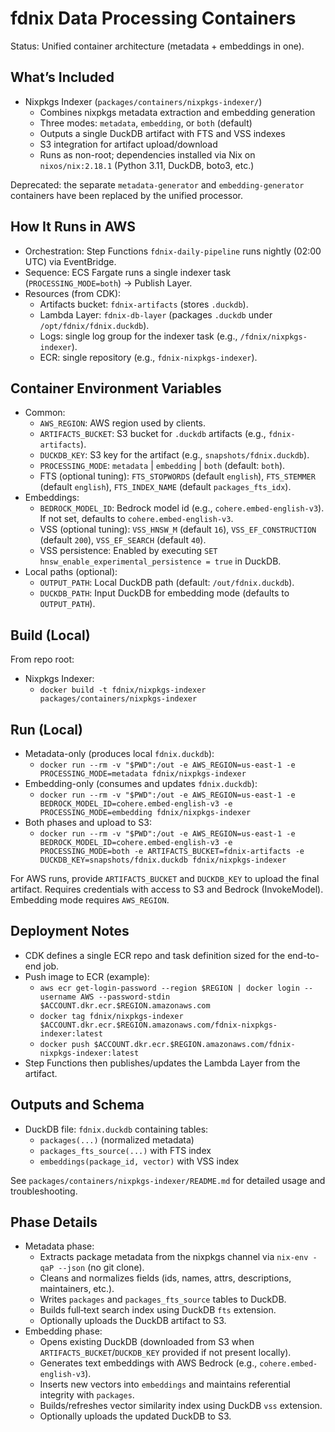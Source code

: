 # fdnix Data Processing Containers

Status: Unified container architecture (metadata + embeddings in one).

## What’s Included

- Nixpkgs Indexer (`packages/containers/nixpkgs-indexer/`)
  - Combines nixpkgs metadata extraction and embedding generation
  - Three modes: `metadata`, `embedding`, or `both` (default)
  - Outputs a single DuckDB artifact with FTS and VSS indexes
  - S3 integration for artifact upload/download
  - Runs as non-root; dependencies installed via Nix on `nixos/nix:2.18.1` (Python 3.11, DuckDB, boto3, etc.)

Deprecated: the separate `metadata-generator` and `embedding-generator` containers have been replaced by the unified processor.

## How It Runs in AWS

- Orchestration: Step Functions `fdnix-daily-pipeline` runs nightly (02:00 UTC) via EventBridge.
- Sequence: ECS Fargate runs a single indexer task (`PROCESSING_MODE=both`) → Publish Layer.
- Resources (from CDK):
  - Artifacts bucket: `fdnix-artifacts` (stores `.duckdb`).
  - Lambda Layer: `fdnix-db-layer` (packages `.duckdb` under `/opt/fdnix/fdnix.duckdb`).
  - Logs: single log group for the indexer task (e.g., `/fdnix/nixpkgs-indexer`).
  - ECR: single repository (e.g., `fdnix-nixpkgs-indexer`).

## Container Environment Variables

- Common:
  - `AWS_REGION`: AWS region used by clients.
  - `ARTIFACTS_BUCKET`: S3 bucket for `.duckdb` artifacts (e.g., `fdnix-artifacts`).
  - `DUCKDB_KEY`: S3 key for the artifact (e.g., `snapshots/fdnix.duckdb`).
  - `PROCESSING_MODE`: `metadata` | `embedding` | `both` (default: `both`).
  - FTS (optional tuning): `FTS_STOPWORDS` (default `english`), `FTS_STEMMER` (default `english`), `FTS_INDEX_NAME` (default `packages_fts_idx`).
- Embeddings:
  - `BEDROCK_MODEL_ID`: Bedrock model id (e.g., `cohere.embed-english-v3`). If not set, defaults to `cohere.embed-english-v3`.
  - VSS (optional tuning): `VSS_HNSW_M` (default `16`), `VSS_EF_CONSTRUCTION` (default `200`), `VSS_EF_SEARCH` (default `40`).
  - VSS persistence: Enabled by executing `SET hnsw_enable_experimental_persistence = true` in DuckDB.
- Local paths (optional):
  - `OUTPUT_PATH`: Local DuckDB path (default: `/out/fdnix.duckdb`).
  - `DUCKDB_PATH`: Input DuckDB for embedding mode (defaults to `OUTPUT_PATH`).

## Build (Local)

From repo root:

- Nixpkgs Indexer:
  - `docker build -t fdnix/nixpkgs-indexer packages/containers/nixpkgs-indexer`

## Run (Local)

- Metadata-only (produces local `fdnix.duckdb`):
  - `docker run --rm -v "$PWD":/out -e AWS_REGION=us-east-1 -e PROCESSING_MODE=metadata fdnix/nixpkgs-indexer`
- Embedding-only (consumes and updates `fdnix.duckdb`):
  - `docker run --rm -v "$PWD":/out -e AWS_REGION=us-east-1 -e BEDROCK_MODEL_ID=cohere.embed-english-v3 -e PROCESSING_MODE=embedding fdnix/nixpkgs-indexer`
- Both phases and upload to S3:
  - `docker run --rm -v "$PWD":/out -e AWS_REGION=us-east-1 -e BEDROCK_MODEL_ID=cohere.embed-english-v3 -e PROCESSING_MODE=both -e ARTIFACTS_BUCKET=fdnix-artifacts -e DUCKDB_KEY=snapshots/fdnix.duckdb fdnix/nixpkgs-indexer`

For AWS runs, provide `ARTIFACTS_BUCKET` and `DUCKDB_KEY` to upload the final artifact. Requires credentials with access to S3 and Bedrock (InvokeModel). Embedding mode requires `AWS_REGION`.

## Deployment Notes

- CDK defines a single ECR repo and task definition sized for the end-to-end job.
- Push image to ECR (example):
  - `aws ecr get-login-password --region $REGION | docker login --username AWS --password-stdin $ACCOUNT.dkr.ecr.$REGION.amazonaws.com`
  - `docker tag fdnix/nixpkgs-indexer $ACCOUNT.dkr.ecr.$REGION.amazonaws.com/fdnix-nixpkgs-indexer:latest`
  - `docker push $ACCOUNT.dkr.ecr.$REGION.amazonaws.com/fdnix-nixpkgs-indexer:latest`
- Step Functions then publishes/updates the Lambda Layer from the artifact.

## Outputs and Schema

- DuckDB file: `fdnix.duckdb` containing tables:
  - `packages(...)` (normalized metadata)
  - `packages_fts_source(...)` with FTS index
  - `embeddings(package_id, vector)` with VSS index

See `packages/containers/nixpkgs-indexer/README.md` for detailed usage and troubleshooting.

## Phase Details

- Metadata phase:
  - Extracts package metadata from the nixpkgs channel via `nix-env -qaP --json` (no git clone).
  - Cleans and normalizes fields (ids, names, attrs, descriptions, maintainers, etc.).
  - Writes `packages` and `packages_fts_source` tables to DuckDB.
  - Builds full‑text search index using DuckDB `fts` extension.
  - Optionally uploads the DuckDB artifact to S3.
- Embedding phase:
  - Opens existing DuckDB (downloaded from S3 when `ARTIFACTS_BUCKET`/`DUCKDB_KEY` provided if not present locally).
  - Generates text embeddings with AWS Bedrock (e.g., `cohere.embed-english-v3`).
  - Inserts new vectors into `embeddings` and maintains referential integrity with `packages`.
  - Builds/refreshes vector similarity index using DuckDB `vss` extension.
  - Optionally uploads the updated DuckDB to S3.

